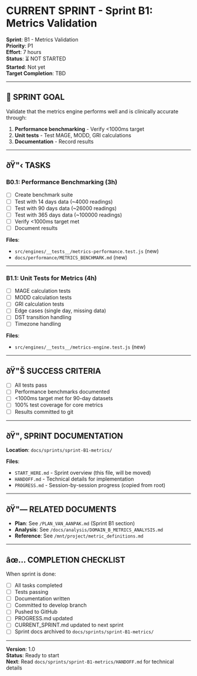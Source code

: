 # CURRENT SPRINT - Sprint B1: Metrics Validation

**Sprint**: B1 - Metrics Validation  
**Priority**: P1  
**Effort**: 7 hours  
**Status**: ⏳ NOT STARTED  
**Started**: Not yet  
**Target Completion**: TBD

---

## 🎯 SPRINT GOAL

Validate that the metrics engine performs well and is clinically accurate through:
1. **Performance benchmarking** - Verify <1000ms target
2. **Unit tests** - Test MAGE, MODD, GRI calculations
3. **Documentation** - Record results

---

## ðŸ"‹ TASKS

### B0.1: Performance Benchmarking (3h)
- [ ] Create benchmark suite
- [ ] Test with 14 days data (~4000 readings)
- [ ] Test with 90 days data (~26000 readings)
- [ ] Test with 365 days data (~100000 readings)
- [ ] Verify <1000ms target met
- [ ] Document results

**Files**:
- `src/engines/__tests__/metrics-performance.test.js` (new)
- `docs/performance/METRICS_BENCHMARK.md` (new)

---

### B1.1: Unit Tests for Metrics (4h)
- [ ] MAGE calculation tests
- [ ] MODD calculation tests
- [ ] GRI calculation tests
- [ ] Edge cases (single day, missing data)
- [ ] DST transition handling
- [ ] Timezone handling

**Files**:
- `src/engines/__tests__/metrics-engine.test.js` (new)

---

## ðŸ"Š SUCCESS CRITERIA

- [ ] All tests pass
- [ ] Performance benchmarks documented
- [ ] <1000ms target met for 90-day datasets
- [ ] 100% test coverage for core metrics
- [ ] Results committed to git

---

## ðŸ"‚ SPRINT DOCUMENTATION

**Location**: `docs/sprints/sprint-B1-metrics/`

**Files**:
- `START_HERE.md` - Sprint overview (this file, will be moved)
- `HANDOFF.md` - Technical details for implementation
- `PROGRESS.md` - Session-by-session progress (copied from root)

---

## ðŸ"— RELATED DOCUMENTS

- **Plan**: See `/PLAN_VAN_AANPAK.md` (Sprint B1 section)
- **Analysis**: See `/docs/analysis/DOMAIN_B_METRICS_ANALYSIS.md`
- **Reference**: See `/mnt/project/metric_definitions.md`

---

## âœ… COMPLETION CHECKLIST

When sprint is done:
- [ ] All tasks completed
- [ ] Tests passing
- [ ] Documentation written
- [ ] Committed to develop branch
- [ ] Pushed to GitHub
- [ ] PROGRESS.md updated
- [ ] CURRENT_SPRINT.md updated to next sprint
- [ ] Sprint docs archived to `docs/sprints/sprint-B1-metrics/`

---

**Version**: 1.0  
**Status**: Ready to start  
**Next**: Read `docs/sprints/sprint-B1-metrics/HANDOFF.md` for technical details
